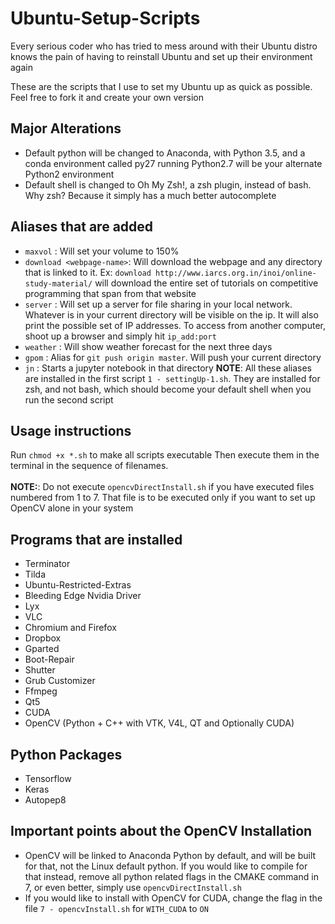 # Ubuntu-Setup-Scripts
Every serious coder who has tried to mess around with their Ubuntu distro knows the pain of having to reinstall Ubuntu and set up their environment again

These are the scripts that I use to set my Ubuntu up as quick as possible. Feel free to fork it and create your own version

## Major Alterations
* Default python will be changed to Anaconda, with Python 3.5, and a conda environment called py27 running Python2.7 will be your alternate Python2 environment
* Default shell is changed to Oh My Zsh!, a zsh plugin, instead of bash. Why zsh? Because it simply has a much better autocomplete

## Aliases that are added
* `maxvol` : Will set your volume to 150%
* `download <webpage-name>`: Will download the webpage and any directory that is linked to it. Ex: `download http://www.iarcs.org.in/inoi/online-study-material/` will download the entire set of tutorials on competitive programming that span from that website
* `server` : Will set up a server for file sharing in your local network. Whatever is in your current directory will be visible on the ip. It will also print the possible set of IP addresses. To access from another computer, shoot up a browser and simply hit `ip_add:port`
* `weather` : Will show weather forecast for the next three days
* `gpom` : Alias for `git push origin master`. Will push your current directory
* `jn` : Starts a jupyter notebook in that directory
**NOTE**: All these aliases are installed in the first script `1 - settingUp-1.sh`. They are installed for zsh, and not bash, which should become your default shell when you run the second script

## Usage instructions
Run 
`chmod +x *.sh` to make all scripts executable
Then execute them in the terminal in the sequence of filenames.
<br><br>
**NOTE:**: Do not execute `opencvDirectInstall.sh` if you have executed files numbered from 1 to 7. That file is to be executed only if you want to set up OpenCV alone in your system

## Programs that are installed
* Terminator
* Tilda
* Ubuntu-Restricted-Extras
* Bleeding Edge Nvidia Driver
* Lyx
* VLC
* Chromium and Firefox
* Dropbox
* Gparted
* Boot-Repair
* Shutter
* Grub Customizer
* Ffmpeg
* Qt5
* CUDA
* OpenCV (Python + C++ with VTK, V4L, QT and Optionally CUDA)

## Python Packages
* Tensorflow
* Keras
* Autopep8

## Important points about the OpenCV Installation
* OpenCV will be linked to Anaconda Python by default, and will be built for that, not the Linux default python. If you would like to compile for that instead, remove all python related flags in the CMAKE command in 7, or even better, simply use `opencvDirectInstall.sh`
* If you would like to install with OpenCV for CUDA, change the flag in the file `7 - opencvInstall.sh` for `WITH_CUDA` to `ON`
